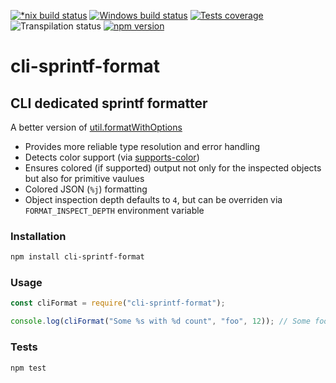 [![*nix build status][nix-build-image]][nix-build-url]
[![Windows build status][win-build-image]][win-build-url]
[![Tests coverage][cov-image]][cov-url]
![Transpilation status][transpilation-image]
[![npm version][npm-image]][npm-url]

# cli-sprintf-format

## CLI dedicated sprintf formatter

A better version of [util.formatWithOptions](https://nodejs.org/dist/latest-v10.x/docs/api/util.html#util_util_formatwithoptions_inspectoptions_format_args)

- Provides more reliable type resolution and error handling
- Detects color support (via [supports-color](https://github.com/chalk/supports-color#readme))
- Ensures colored (if supported) output not only for the inspected objects but also for primitive vaulues
- Colored JSON (`%j`) formatting
- Object inspection depth defaults to `4`, but can be overriden via `FORMAT_INSPECT_DEPTH` environment variable

### Installation

```bash
npm install cli-sprintf-format
```

### Usage

```javascript
const cliFormat = require("cli-sprintf-format");

console.log(cliFormat("Some %s with %d count", "foo", 12)); // Some foo with 12 count
```

### Tests

```bash
npm test
```

[nix-build-image]: https://semaphoreci.com/api/v1/medikoo-org/cli-sprintf-format/branches/master/shields_badge.svg
[nix-build-url]: https://semaphoreci.com/medikoo-org/cli-sprintf-format
[win-build-image]: https://ci.appveyor.com/api/projects/status/yayquk1ju3m9lgbn?svg=true
[win-build-url]: https://ci.appveyor.com/api/projects/status/yayquk1ju3m9lgbn
[cov-image]: https://img.shields.io/codecov/c/github/medikoo/cli-sprintf-format.svg
[cov-url]: https://codecov.io/gh/medikoo/cli-sprintf-format
[transpilation-image]: https://img.shields.io/badge/transpilation-free-brightgreen.svg
[npm-image]: https://img.shields.io/npm/v/cli-sprintf-format.svg
[npm-url]: https://www.npmjs.com/package/cli-sprintf-format
